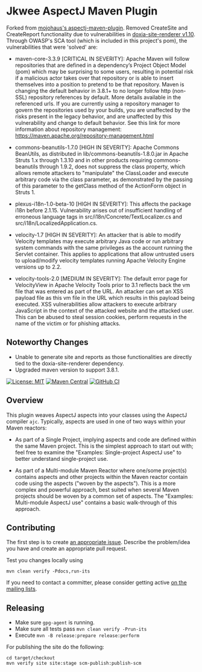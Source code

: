 # Jkwee AspectJ Maven Plugin

Forked from [mojohaus's aspectj-maven-plugin](https://github.com/mojohaus/aspectj-maven-plugin). Removed CreateSite and CreateReport functionality due to vulnerabilities in [doxia-site-renderer v1.10](https://github.com/apache/maven-doxia-sitetools/tree/master/doxia-site-renderer). Through OWASP's SCA tool (which is included in this project's pom), the vulnerabilities that were 'solved' are:

* maven-core-3.3.9 [CRITICAL IN SEVERITY]: Apache Maven will follow repositories that are defined in a dependency’s Project Object Model (pom) which may be surprising to some users, resulting in potential risk if a malicious actor takes over that repository or is able to insert themselves into a position to pretend to be that repository. Maven is changing the default behavior in 3.8.1+ to no longer follow http (non-SSL) repository references by default. More details available in the referenced urls. If you are currently using a repository manager to govern the repositories used by your builds, you are unaffected by the risks present in the legacy behavior, and are unaffected by this vulnerability and change to default behavior. See this link for more information about repository management: https://maven.apache.org/repository-management.html

* commons-beanutils-1.7.0 [HIGH IN SEVERITY]: Apache Commons BeanUtils, as distributed in lib/commons-beanutils-1.8.0.jar in Apache Struts 1.x through 1.3.10 and in other products requiring commons-beanutils through 1.9.2, does not suppress the class property, which allows remote attackers to "manipulate" the ClassLoader and execute arbitrary code via the class parameter, as demonstrated by the passing of this parameter to the getClass method of the ActionForm object in Struts 1.

* plexus-i18n-1.0-beta-10 [HIGH IN SEVERITY]: This affects the package i18n before 2.1.15. Vulnerability arises out of insufficient handling of erroneous language tags in src/i18n/Concrete/TextLocalizer.cs and src/i18n/LocalizedApplication.cs.

* velocity-1.7 [HIGH IN SEVERITY]: An attacker that is able to modify Velocity templates may execute arbitrary Java code or run arbitrary system commands with the same privileges as the account running the Servlet container. This applies to applications that allow untrusted users to upload/modify velocity templates running Apache Velocity Engine versions up to 2.2.

* velocity-tools-2.0 [MEDIUM IN SEVERITY]: The default error page for VelocityView in Apache Velocity Tools prior to 3.1 reflects back the vm file that was entered as part of the URL. An attacker can set an XSS payload file as this vm file in the URL which results in this payload being executed. XSS vulnerabilities allow attackers to execute arbitrary JavaScript in the context of the attacked website and the attacked user. This can be abused to steal session cookies, perform requests in the name of the victim or for phishing attacks.

## Noteworthy Changes
* Unable to generate site and reports as those functionalities are directly tied to the doxia-site-renderer dependency.
* Upgraded maven version to support 3.8.1.

[![License: MIT](https://img.shields.io/badge/License-MIT-yellow.svg)](https://opensource.org/licenses/MIT)
[![Maven Central](https://img.shields.io/maven-central/v/org.codehaus.mojo/aspectj-maven-plugin.svg?label=Maven%20Central)](https://search.maven.org/artifact/org.codehaus.mojo/aspectj-maven-plugin)
[![GitHub CI](https://github.com/mojohaus/aspectj-maven-plugin/actions/workflows/maven.yml/badge.svg)](https://github.com/mojohaus/aspectj-maven-plugin/actions/workflows/maven.yml)

## Overview

This plugin weaves AspectJ aspects into your classes using the AspectJ compiler `ajc`.
Typically, aspects are used in one of two ways within your Maven reactors:

  * As part of a Single Project, implying aspects and code are defined within the same Maven project.
    This is the simplest approach to start out with; feel free to examine the
    "Examples: Single-project AspectJ use" to better understand single-project use.

  * As part of a Multi-module Maven Reactor where one/some project(s) contains aspects and other
    projects within the Maven reactor contain code using the aspects ("woven by the aspects").
    This is a more complex and powerful approach, best suited when several Maven projects should be woven
    by a common set of aspects. The "Examples: Multi-module AspectJ use" contains a basic walk-through
    of this approach.

## Contributing

The first step is to create [an appropriate issue](https://github.com/mojohaus/aspectj-maven-plugin/issues). Describe the problem/idea you have and create an appropriate pull request.

Test you changes locally using 

```shell
mvn clean verify -Pdocs,run-its
```

If you need to contact a committer, please consider getting active [on the mailing lists](https://groups.google.com/forum/#!forum/mojohaus-dev).


## Releasing

* Make sure `gpg-agent` is running.
* Make sure all tests pass `mvn clean verify -Prun-its`
* Execute `mvn -B release:prepare release:perform`

For publishing the site do the following:

```
cd target/checkout
mvn verify site site:stage scm-publish:publish-scm
```
